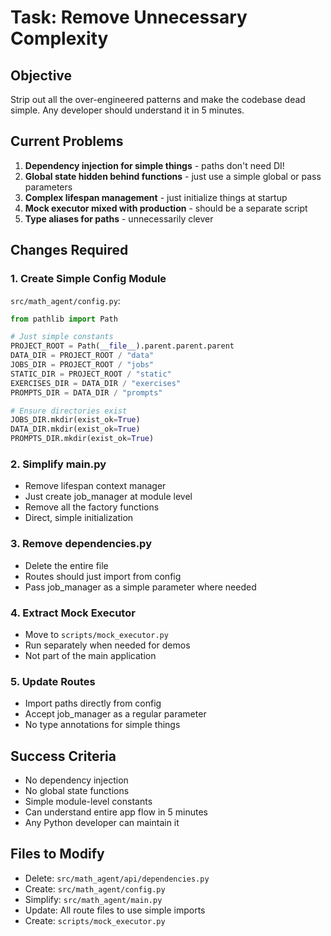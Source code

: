 # Task: Remove Unnecessary Complexity

## Objective
Strip out all the over-engineered patterns and make the codebase dead simple. Any developer should understand it in 5 minutes.

## Current Problems
1. **Dependency injection for simple things** - paths don't need DI!
2. **Global state hidden behind functions** - just use a simple global or pass parameters
3. **Complex lifespan management** - just initialize things at startup
4. **Mock executor mixed with production** - should be a separate script
5. **Type aliases for paths** - unnecessarily clever

## Changes Required

### 1. Create Simple Config Module
`src/math_agent/config.py`:
```python
from pathlib import Path

# Just simple constants
PROJECT_ROOT = Path(__file__).parent.parent.parent
DATA_DIR = PROJECT_ROOT / "data"
JOBS_DIR = PROJECT_ROOT / "jobs"
STATIC_DIR = PROJECT_ROOT / "static"
EXERCISES_DIR = DATA_DIR / "exercises"
PROMPTS_DIR = DATA_DIR / "prompts"

# Ensure directories exist
JOBS_DIR.mkdir(exist_ok=True)
DATA_DIR.mkdir(exist_ok=True)
PROMPTS_DIR.mkdir(exist_ok=True)
```

### 2. Simplify main.py
- Remove lifespan context manager
- Just create job_manager at module level
- Remove all the factory functions
- Direct, simple initialization

### 3. Remove dependencies.py
- Delete the entire file
- Routes should just import from config
- Pass job_manager as a simple parameter where needed

### 4. Extract Mock Executor
- Move to `scripts/mock_executor.py`
- Run separately when needed for demos
- Not part of the main application

### 5. Update Routes
- Import paths directly from config
- Accept job_manager as a regular parameter
- No type annotations for simple things

## Success Criteria
- No dependency injection
- No global state functions
- Simple module-level constants
- Can understand entire app flow in 5 minutes
- Any Python developer can maintain it

## Files to Modify
- Delete: `src/math_agent/api/dependencies.py`
- Create: `src/math_agent/config.py`
- Simplify: `src/math_agent/main.py`
- Update: All route files to use simple imports
- Create: `scripts/mock_executor.py`